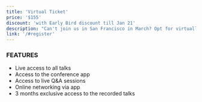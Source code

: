 ```yaml
---
title: 'Virtual Ticket'
price: '$155'
discount: 'with Early Bird discount till Jan 21'
description: "Can't join us in San Francisco in March? Opt for virtuall attendance!"
link: '/#register'
---
```


### FEATURES

- Live access to all talks
- Access to the conference app
- Access to live Q&A sessions
- Online networking via app
- 3 months exclusive access to the recorded talks

